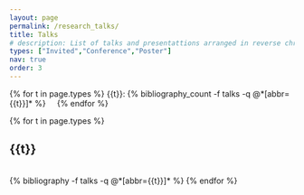 ```yaml
---
layout: page
permalink: /research_talks/
title: Talks 
# description: List of talks and presentattions arranged in reverse chronological order
types: ["Invited","Conference","Poster"]
nav: true
order: 3
---
```


<div class="select_publications">
  <p>
    {% for t in page.types %}
     {{t}}: {% bibliography_count -f talks -q @*[abbr={{t}}]*  %} &nbsp;&nbsp;&nbsp; 
    {% endfor %}
  </p>
</div>

<div class="publications">
{% for t in page.types %}
  <h2 class="year">{{t}}</h2>
    <br> 
  {% bibliography -f talks -q @*[abbr={{t}}]* %}
{% endfor %}
</div>
